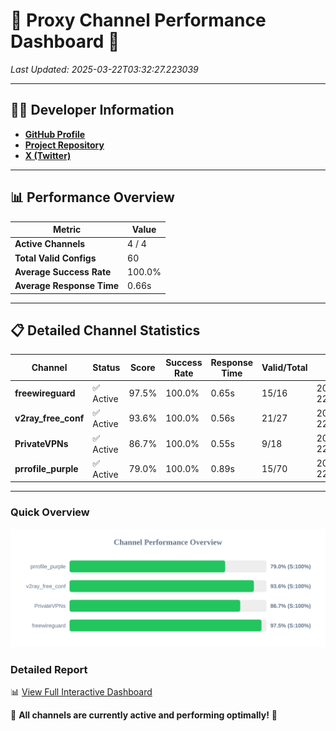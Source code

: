 # 🌟 Proxy Channel Performance Dashboard 🌟

_Last Updated: 2025-03-22T03:32:27.223039_

---

## 👩‍💻 Developer Information

- **[GitHub Profile](https://github.com/4n0nymou3)**  
- **[Project Repository](https://github.com/4n0nymou3/multi-proxy-config-fetcher)**  
- **[X (Twitter)](https://x.com/4n0nymou3)**  

---

## 📊 Performance Overview

| Metric                | Value       |
|-----------------------|-------------|
| **Active Channels**   | 4 / 4       |
| **Total Valid Configs** | 60          |
| **Average Success Rate** | 100.0%      |
| **Average Response Time** | 0.66s       |

---

## 📋 Detailed Channel Statistics

| Channel          | Status     | Score  | Success Rate | Response Time | Valid/Total | Last Success               |
|------------------|------------|--------|--------------|---------------|-------------|----------------------------|
| **freewireguard**  | ✅ Active  | 97.5%  | 100.0% | 0.65s         | 15/16       | 2025-03-22T03:32:27.221062 |
| **v2ray_free_conf**  | ✅ Active  | 93.6%  | 100.0% | 0.56s         | 21/27       | 2025-03-22T03:32:25.958684 |
| **PrivateVPNs**  | ✅ Active  | 86.7%  | 100.0% | 0.55s         | 9/18       | 2025-03-22T03:32:26.539073 |
| **prrofile_purple**  | ✅ Active  | 79.0%  | 100.0% | 0.89s         | 15/70       | 2025-03-22T03:32:25.342671 |

---

### Quick Overview
<div align="center">
  <a href="https://raw.githubusercontent.com/nullluser/NullRepo/refs/heads/main/assets/channel_stats_chart.svg">
    <img src="https://raw.githubusercontent.com/nullluser/NullRepo/refs/heads/main/assets/channel_stats_chart.svg" alt="Source Performance Statistics" width="800">
  </a>
</div>

### Detailed Report
📊 [View Full Interactive Dashboard](https://htmlpreview.github.io/?https://github.com/nullluser/NullRepo/blob/main/assets/performance_report.html)

🎉 **All channels are currently active and performing optimally!** 🎉
